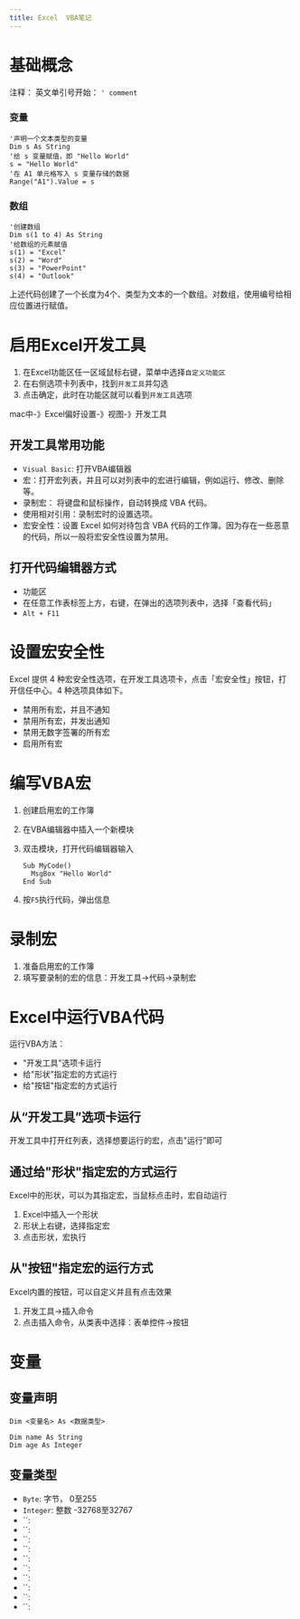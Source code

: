 ```yaml
---
title: Excel  VBA笔记
---
```



# 基础概念

注释： 英文单引号开始： `' comment`


### 变量

```
'声明一个文本类型的变量
Dim s As String
'给 s 变量赋值，即 "Hello World"
s = "Hello World"
'在 A1 单元格写入 s 变量存储的数据
Range("A1").Value = s
```

### 数组

```
'创建数组
Dim s(1 to 4) As String
'给数组的元素赋值
s(1) = "Excel"
s(2) = "Word"
s(3) = "PowerPoint"
s(4) = "Outlook"
```

上述代码创建了一个长度为4个、类型为文本的一个数组。对数组，使用编号给相应位置进行赋值。


# 启用Excel开发工具

1. 在Excel功能区任一区域鼠标右键，菜单中选择`自定义功能区`
2. 在右侧选项卡列表中，找到`开发工具`并勾选
3. 点击确定，此时在功能区就可以看到`开发工具`选项

mac中-》Excel偏好设置-》视图-》开发工具

## 开发工具常用功能

- `Visual Basic`: 打开VBA编辑器
- 宏：打开宏列表，并且可以对列表中的宏进行编辑，例如运行、修改、删除等。
- 录制宏： 将键盘和鼠标操作，自动转换成 VBA 代码。
- 使用相对引用：录制宏时的设置选项。
- 宏安全性：设置 Excel 如何对待包含 VBA 代码的工作簿。因为存在一些恶意的代码，所以一般将宏安全性设置为禁用。

## 打开代码编辑器方式

- 功能区
- 在任意工作表标签上方，右键，在弹出的选项列表中，选择「查看代码」
- `Alt + F11`

# 设置宏安全性

Excel 提供 4 种宏安全性选项，在开发工具选项卡，点击「宏安全性」按钮，打开信任中心。4 种选项具体如下。

- 禁用所有宏，并且不通知
- 禁用所有宏，并发出通知
- 禁用无数字签署的所有宏
- 启用所有宏


# 编写VBA宏

1. 创建启用宏的工作簿
2. 在VBA编辑器中插入一个新模块
3. 双击模块，打开代码编辑器输入

    ```
    Sub MyCode()
      MsgBox "Hello World"
    End Sub
    ```
4. 按`F5`执行代码，弹出信息

# 录制宏

1. 准备启用宏的工作簿
2. 填写要录制的宏的信息：开发工具->代码->录制宏


# Excel中运行VBA代码

运行VBA方法：

- "开发工具"选项卡运行
- 给"形状”指定宏的方式运行
- 给"按钮"指定宏的方式运行


## 从“开发工具”选项卡运行

开发工具中打开红列表，选择想要运行的宏，点击"运行”即可


## 通过给"形状"指定宏的方式运行

Excel中的形状，可以为其指定宏，当鼠标点击时，宏自动运行

1. Excel中插入一个形状
2. 形状上右键，选择指定宏
3. 点击形状，宏执行


##  从"按钮"指定宏的运行方式

Excel内置的按钮，可以自定义并且有点击效果

1. 开发工具->插入命令
2. 点击插入命令，从类表中选择：表单控件->按钮


# 变量

## 变量声明

```
Dim <变量名> As <数据类型>

Dim name As String
Dim age As Integer
```

## 变量类型

- `Byte`: 字节， 0至255
- `Integer`: 整数 -32768至32767
- ``:
- ``:
- ``:
- ``:
- ``:
- ``:
- ``:
- ``:
- ``:
- ``:
